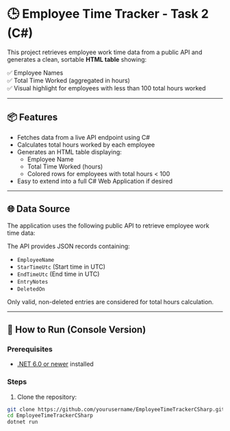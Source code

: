 # 🕒 Employee Time Tracker - Task 2 (C#)

This project retrieves employee work time data from a public API and generates a clean, sortable **HTML table** showing:

✅ Employee Names  
✅ Total Time Worked (aggregated in hours)  
✅ Visual highlight for employees with less than 100 total hours worked  

---

## 📦 Features

- Fetches data from a live API endpoint using C#  
- Calculates total hours worked by each employee  
- Generates an HTML table displaying:
  - Employee Name  
  - Total Time Worked (hours)  
  - Colored rows for employees with total hours < 100  
- Easy to extend into a full C# Web Application if desired  

---

## 🌐 Data Source

The application uses the following public API to retrieve employee work time data:


The API provides JSON records containing:

- `EmployeeName`  
- `StarTimeUtc` (Start time in UTC)  
- `EndTimeUtc` (End time in UTC)  
- `EntryNotes`  
- `DeletedOn`  

Only valid, non-deleted entries are considered for total hours calculation.

---

## 🚀 How to Run (Console Version)

### Prerequisites

- [.NET 6.0 or newer](https://dotnet.microsoft.com/download) installed  

### Steps

1. Clone the repository:

```bash
git clone https://github.com/yourusername/EmployeeTimeTrackerCSharp.git
cd EmployeeTimeTrackerCSharp
dotnet run
